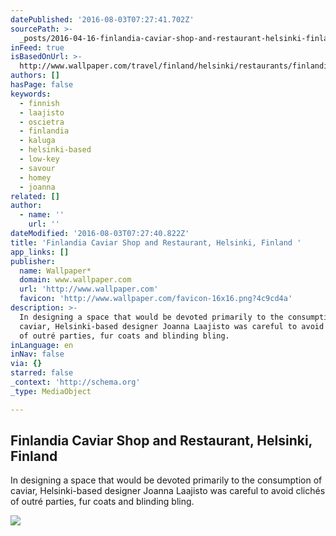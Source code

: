 ```yaml
---
datePublished: '2016-08-03T07:27:41.702Z'
sourcePath: >-
  _posts/2016-04-16-finlandia-caviar-shop-and-restaurant-helsinki-finland-or-tr.md
inFeed: true
isBasedOnUrl: >-
  http://www.wallpaper.com/travel/finland/helsinki/restaurants/finlandia-caviar-shop-and-restaurant
authors: []
hasPage: false
keywords:
  - finnish
  - laajisto
  - oscietra
  - finlandia
  - kaluga
  - helsinki-based
  - low-key
  - savour
  - homey
  - joanna
related: []
author:
  - name: ''
    url: ''
dateModified: '2016-08-03T07:27:40.822Z'
title: 'Finlandia Caviar Shop and Restaurant, Helsinki, Finland '
app_links: []
publisher:
  name: Wallpaper*
  domain: www.wallpaper.com
  url: 'http://www.wallpaper.com'
  favicon: 'http://www.wallpaper.com/favicon-16x16.png?4c9cd4a'
description: >-
  In designing a space that would be devoted primarily to the consumption of
  caviar, Helsinki-based designer Joanna Laajisto was careful to avoid clichés
  of outré parties, fur coats and blinding bling.
inLanguage: en
inNav: false
via: {}
starred: false
_context: 'http://schema.org'
_type: MediaObject

---
```

<article style=""><h1>Finlandia Caviar Shop and Restaurant, Helsinki, Finland </h1><p>In designing a space that would be devoted primarily to the consumption of caviar, Helsinki-based designer Joanna Laajisto was careful to avoid clichés of outré parties, fur coats and blinding bling.</p><img src="https://s3-us-west-2.amazonaws.com/the-grid-img/p/8c8437362b3171b8de06740c000ce5c4fbf34d9d.jpg" /></article>